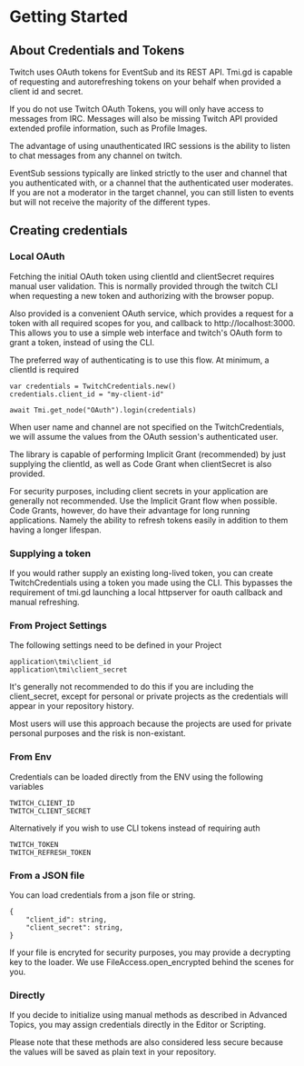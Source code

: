 # Getting Started

## About Credentials and Tokens

Twitch uses OAuth tokens for EventSub and its REST API.
Tmi.gd is capable of requesting and autorefreshing tokens on your behalf when provided a client id and secret.

If you do not use Twitch OAuth Tokens, you will only have access to messages from IRC.  Messages will also be missing Twitch API provided extended profile information, such as Profile Images.

The advantage of using unauthenticated IRC sessions is the ability to listen to chat messages from any channel on twitch.

EventSub sessions typically are linked strictly to the user and channel that you authenticated with, or a channel that the authenticated user moderates.  If you are not a moderator in the target channel, you can still listen to events but will not receive the majority of the different types.

## Creating credentials

### Local OAuth

Fetching the initial OAuth token using clientId and clientSecret requires manual user validation.  This is normally provided through the twitch CLI when requesting a new token and authorizing with the browser popup.

Also provided is a convenient OAuth service, which provides a request for a token with all required scopes for you, and callback to http://localhost:3000.  This allows you to use a simple web interface and twitch's OAuth form to grant a token, instead of using the CLI.

The preferred way of authenticating is to use this flow.  At minimum, a clientId is required

```
var credentials = TwitchCredentials.new()
credentials.client_id = "my-client-id"

await Tmi.get_node("OAuth").login(credentials)
```

When user name and channel are not specified on the TwitchCredentials, we will assume the values from the OAuth session's authenticated user.

The library is capable of performing Implicit Grant (recommended) by just supplying the clientId, as well as Code Grant when clientSecret is also provided.

For security purposes, including client secrets in your application are generally not recommended.  Use the Implicit Grant flow when possible.  Code Grants, however, do have their advantage for long running applications.  Namely the ability to refresh tokens easily in addition to them having a longer lifespan.

### Supplying a token

If you would rather supply an existing long-lived token, you can create TwitchCredentials using a token you made using the CLI.  This bypasses the requirement of tmi.gd launching a local httpserver for oauth callback and manual refreshing.

### From Project Settings

The following settings need to be defined in your Project
```
application\tmi\client_id
application\tmi\client_secret
```

It's generally not recommended to do this if you are including the client_secret, except for personal or private projects as the credentials will appear in your repository history.

Most users will use this approach because the projects are used for private personal purposes and the risk is non-existant.


### From Env

Credentials can be loaded directly from the ENV using the following variables

```
TWITCH_CLIENT_ID
TWITCH_CLIENT_SECRET
```

Alternatively if you wish to use CLI tokens instead of requiring auth

```
TWITCH_TOKEN
TWITCH_REFRESH_TOKEN
```

### From a JSON file

You can load credentials from a json file or string.

```
{
    "client_id": string,
    "client_secret": string,
}
```

If your file is encryted for security purposes, you may provide a decrypting key to the loader.  We use FileAccess.open_encrypted behind the scenes for you.

### Directly

If you decide to initialize using manual methods as described in Advanced Topics, you may assign credentials directly in the Editor or Scripting.

Please note that these methods are also considered less secure because the values will be saved as plain text in your repository.
